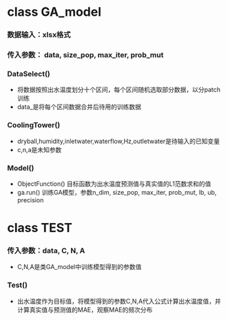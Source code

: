 # class GA_model
### 数据输入：xlsx格式
### 传入参数： data, size_pop, max_iter, prob_mut
### DataSelect()
+ 将数据按照出水温度划分十个区间，每个区间随机选取部分数据，以分patch训练
+ data_是将每个区间数据合并后待用的训练数据
### CoolingTower()
+ dryball,humidity,inletwater,waterflow,Hz,outletwater是待输入的已知变量
+ c,n,a是未知参数
### Model()
+ ObjectFunction() 目标函数为出水温度预测值与真实值的L1范数求和的值
+ ga.run() 训练GA模型，参数n_dim, size_pop, max_iter, prob_mut, lb, ub, precision
# class TEST
### 传入参数：data, C, N, A
+ C,N,A是类GA_model中训练模型得到的参数值
### Test()
+ 出水温度作为目标值，将模型得到的参数C,N,A代入公式计算出水温度值，并计算真实值与预测值的MAE，观察MAE的频次分布

